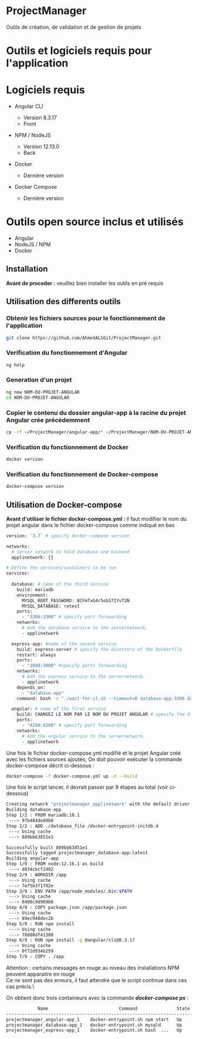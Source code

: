 # ProjectManager
Outils de création, de validation et de gestion de projets


# Outils et logiciels requis pour l'application

# Logiciels requis #

- Angular CLI
  * Version 8.3.17
  * Front


- NPM / NodeJS
  * Version 12.13.0
  * Back

- Docker
  * Dernière version
  
- Docker Compose
  * Dernière version

# Outils open source inclus et utilisés #

  * Angular
  * NodeJS / NPM
  * Docker
  
## Installation

**Avant de proceder :** veuillez bien installer les outils en pré requis

## Utilisation des differents outils


### Obtenir les fichiers sources pour le fonctionnement de l'application

```bash
git clone https://github.com/AhmedALSGit/ProjectManager.git
```

### Verification du fonctionnement d'Angular

```bash
ng help
```

### Generation d'un projet

```bash
ng new NOM-DU-PROJET-ANGULAR
cd NOM-DU-PROJET-ANGULAR
```

### Copier le contenu du dossier angular-app à la racine du projet Angular crée précédemment

```bash
cp -rf ~/ProjectManager/angular-app/* ~/ProjectManager/NOM-DU-PROJET-ANGULAR/
```


### Verification du fonctionnement de Docker

```bash
docker version
```

### Verification du fonctionnement de Docker-compose

```bash
docker-compose version
```

## Utilisation de Docker-compose

**Avant d'utiliser le fichier docker-compose.yml :** il faut modifier le nom du projet angular dans le fichier docker-compose comme indiqué en bas

```bash
version: '3.7' # specify docker-compose version

networks:
  # Server network to hold database and backend
  applinetwork: {}

# Define the services/containers to be run
services:
  
  database: # name of the third service
    build: mariadb
    environment:
      MYSQL_ROOT_PASSWORD: 8CFmTxG4r5oSS7IYvT2N
      MYSQL_DATABASE: retest
    ports:
      - "3306:3306" # specify port forewarding
    networks:
      # Add the database service to the servernetwork.
      - applinetwork

  express-app: #name of the second service
    build: express-server # specify the directory of the Dockerfile
    restart: always
    ports:
      - "3000:3000" #specify ports forewarding
    networks:
      # Add the express service to the servernetwork.
      - applinetwork
    depends_on:
      - "database-app"
    command: bash -c "./wait-for-it.sh --timeout=0 database-app:3306 && npm start"

  angular: # name of the first service
    build: CHANGEZ LE NOM PAR LE NOM DU PROJET ANGULAR # specify the directory of the Dockerfile
    ports:
      - "4200:4200" # specify port forewarding
    networks:
      # Add the angular service to the servernetwork.
      - applinetwork
```

Une fois le fichier docker-compose.yml modifié et le projet Angular créé avec les fichiers sources ajoutés;
On doit pouvoir exécuter la commande docker-compose décrit ci-dessous :

```bash
docker-compose -f docker-compose.yml up -d --build
```

Une fois le script lancer, il devrait passer par 9 étapes au total (voir ci-dessous)

```bash
Creating network "projectmanager_applinetwork" with the default driver
Building database-app
Step 1/2 : FROM mariadb:10.1
 ---> 97b484de89b8
Step 2/2 : ADD ./database_file /docker-entrypoint-initdb.d
 ---> Using cache
 ---> 889bb63851e1

Successfully built 889bb63851e1
Successfully tagged projectmanager_database-app:latest
Building angular-app
Step 1/9 : FROM node:12.16.1 as build
 ---> d834cbcf2402
Step 2/9 : WORKDIR /app
 ---> Using cache
 ---> 7e75b3f1f02e
Step 3/9 : ENV PATH /app/node_modules/.bin:$PATH
 ---> Using cache
 ---> 6400c9d969b0
Step 4/9 : COPY package.json /app/package.json
 ---> Using cache
 ---> 89ec948dec2b
Step 5/9 : RUN npm install
 ---> Using cache
 ---> 78d80df41380
Step 6/9 : RUN npm install -g @angular/cli@8.3.17
 ---> Using cache
 ---> 0f72d934b259
Step 7/9 : COPY . /app
```

Attention : certains messages en rouge au niveau des installations NPM peuvent apparaitre en rouge\
Ce ne sont pas des erreurs, il faut attendre que le script continue dans ces cas précis.\

On obtient donc trois containeurs avec la commande ***docker-compose ps*** :

```bash
            Name                           Command               State           Ports         
-----------------------------------------------------------------------------------------------
projectmanager_angular-app_1    docker-entrypoint.sh npm start   Up      0.0.0.0:4200->4200/tcp
projectmanager_database-app_1   docker-entrypoint.sh mysqld      Up      0.0.0.0:3306->3306/tcp
projectmanager_express-app_1    docker-entrypoint.sh bash  ...   Up      0.0.0.0:3000->3000/tcp
```